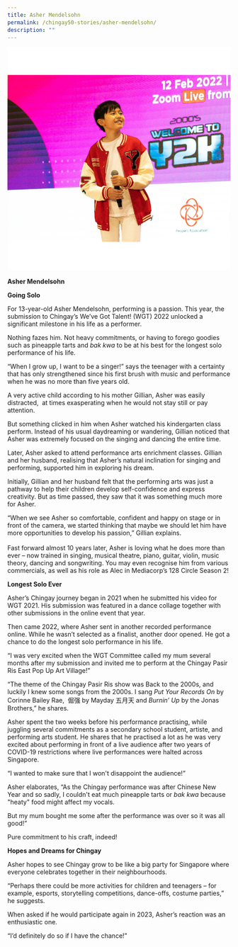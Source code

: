 ```yaml
---
title: Asher Mendelsohn
permalink: /chingay50-stories/asher-mendelsohn/
description: ""
---
```

![Asher Mendelsohn](/images/Chingay50%20Stories/OurChingay50Stories%20-%20Asher%20Mendelsohn.jpeg)

**Asher Mendelsohn**

**Going Solo**

For 13-year-old Asher Mendelsohn, performing is a passion. This year, the submission to Chingay’s We’ve Got Talent! (WGT) 2022 unlocked a significant milestone in his life as a performer.

Nothing fazes him. Not heavy commitments, or having to forego goodies such as pineapple tarts and _bak kwa_ to be at his best for the longest solo performance of his life.

“When I grow up, I want to be a singer!” says the teenager with a certainty that has only strengthened since his first brush with music and performance when he was no more than five years old.

A very active child according to his mother Gillian, Asher was easily distracted,  at times exasperating when he would not stay still or pay attention.  
  
But something clicked in him when Asher watched his kindergarten class perform. Instead of his usual daydreaming or wandering, Gillian noticed that Asher was extremely focused on the singing and dancing the entire time.  
  
Later, Asher asked to attend performance arts enrichment classes. Gillian and her husband, realising that Asher’s natural inclination for singing and performing, supported him in exploring his dream.  
  

Initially, Gillian and her husband felt that the performing arts was just a pathway to help their children develop self-confidence and express creativity. But as time passed, they saw that it was something much more for Asher.  
  
“When we see Asher so comfortable, confident and happy on stage or in front of the camera, we started thinking that maybe we should let him have more opportunities to develop his passion,” Gillian explains.  
   
Fast forward almost 10 years later, Asher is loving what he does more than ever – now trained in singing, musical theatre, piano, guitar, violin, music theory, dancing and songwriting. You may even recognise him from various commercials, as well as his role as Alec in Mediacorp’s 128 Circle Season 2!  

**Longest Solo Ever** 

Asher’s Chingay journey began in 2021 when he submitted his video for WGT 2021. His submission was featured in a dance collage together with other submissions in the online event that year.  
  
Then came 2022, where Asher sent in another recorded performance online. While he wasn’t selected as a finalist, another door opened. He got a chance to do the longest solo performance in his life.

“I was very excited when the WGT Committee called my mum several months after my submission and invited me to perform at the Chingay Pasir Ris East Pop Up Art Village!”  
  
“The theme of the Chingay Pasir Ris show was Back to the 2000s, and luckily I knew some songs from the 2000s. I sang _Put Your Records On_ by Corinne Bailey Rae,  倔强 by Mayday 五月天 and _Burnin’ Up_ by the Jonas Brothers,” he shares.

Asher spent the two weeks before his performance practising, while juggling several commitments as a secondary school student, artiste, and performing arts student. He shares that he practised a lot as he was very excited about performing in front of a live audience after two years of COVID-19 restrictions where live performances were halted across Singapore.  
  
“I wanted to make sure that I won't disappoint the audience!”

Asher elaborates, “As the Chingay performance was after Chinese New Year and so sadly, I couldn't eat much pineapple tarts or _bak kwa_ because "heaty" food might affect my vocals.  
  

But my mum bought me some after the performance was over so it was all good!”  
  
Pure commitment to his craft, indeed!

**Hopes and Dreams for Chingay**  
  
Asher hopes to see Chingay grow to be like a big party for Singapore where everyone celebrates together in their neighbourhoods.  
  
“Perhaps there could be more activities for children and teenagers – for example, esports, storytelling competitions, dance-offs, costume parties,” he suggests.  
  

When asked if he would participate again in 2023, Asher’s reaction was an enthusiastic one.  
  
“I’d definitely do so if I have the chance!”